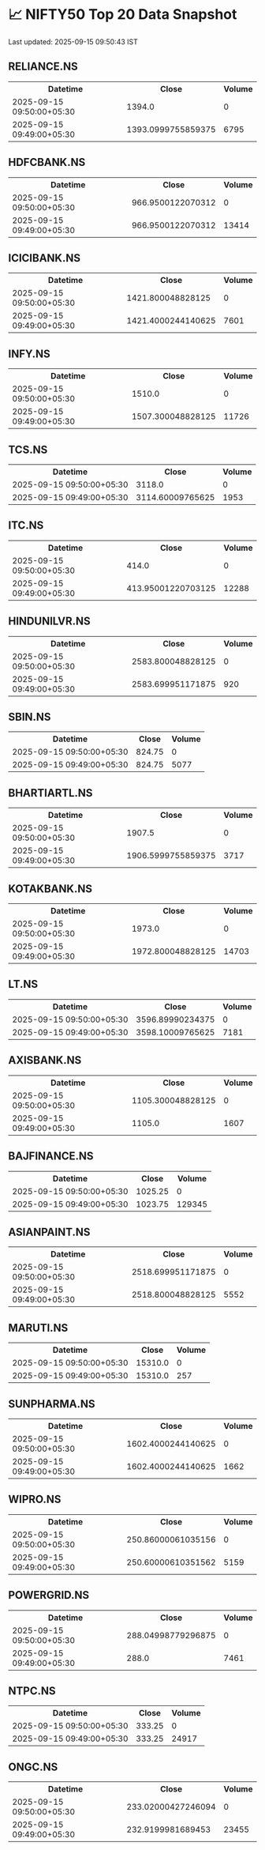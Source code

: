# 📈 NIFTY50 Top 20 Data Snapshot

Last updated: 2025-09-15 09:50:43 IST

## RELIANCE.NS

<table>
  <tr><th>Datetime</th><th>Close</th><th>Volume</th></tr>
  <tr><td>2025-09-15 09:50:00+05:30</td><td>1394.0</td><td>0</td></tr>
  <tr><td>2025-09-15 09:49:00+05:30</td><td>1393.0999755859375</td><td>6795</td></tr>
</table>

## HDFCBANK.NS

<table>
  <tr><th>Datetime</th><th>Close</th><th>Volume</th></tr>
  <tr><td>2025-09-15 09:50:00+05:30</td><td>966.9500122070312</td><td>0</td></tr>
  <tr><td>2025-09-15 09:49:00+05:30</td><td>966.9500122070312</td><td>13414</td></tr>
</table>

## ICICIBANK.NS

<table>
  <tr><th>Datetime</th><th>Close</th><th>Volume</th></tr>
  <tr><td>2025-09-15 09:50:00+05:30</td><td>1421.800048828125</td><td>0</td></tr>
  <tr><td>2025-09-15 09:49:00+05:30</td><td>1421.4000244140625</td><td>7601</td></tr>
</table>

## INFY.NS

<table>
  <tr><th>Datetime</th><th>Close</th><th>Volume</th></tr>
  <tr><td>2025-09-15 09:50:00+05:30</td><td>1510.0</td><td>0</td></tr>
  <tr><td>2025-09-15 09:49:00+05:30</td><td>1507.300048828125</td><td>11726</td></tr>
</table>

## TCS.NS

<table>
  <tr><th>Datetime</th><th>Close</th><th>Volume</th></tr>
  <tr><td>2025-09-15 09:50:00+05:30</td><td>3118.0</td><td>0</td></tr>
  <tr><td>2025-09-15 09:49:00+05:30</td><td>3114.60009765625</td><td>1953</td></tr>
</table>

## ITC.NS

<table>
  <tr><th>Datetime</th><th>Close</th><th>Volume</th></tr>
  <tr><td>2025-09-15 09:50:00+05:30</td><td>414.0</td><td>0</td></tr>
  <tr><td>2025-09-15 09:49:00+05:30</td><td>413.95001220703125</td><td>12288</td></tr>
</table>

## HINDUNILVR.NS

<table>
  <tr><th>Datetime</th><th>Close</th><th>Volume</th></tr>
  <tr><td>2025-09-15 09:50:00+05:30</td><td>2583.800048828125</td><td>0</td></tr>
  <tr><td>2025-09-15 09:49:00+05:30</td><td>2583.699951171875</td><td>920</td></tr>
</table>

## SBIN.NS

<table>
  <tr><th>Datetime</th><th>Close</th><th>Volume</th></tr>
  <tr><td>2025-09-15 09:50:00+05:30</td><td>824.75</td><td>0</td></tr>
  <tr><td>2025-09-15 09:49:00+05:30</td><td>824.75</td><td>5077</td></tr>
</table>

## BHARTIARTL.NS

<table>
  <tr><th>Datetime</th><th>Close</th><th>Volume</th></tr>
  <tr><td>2025-09-15 09:50:00+05:30</td><td>1907.5</td><td>0</td></tr>
  <tr><td>2025-09-15 09:49:00+05:30</td><td>1906.5999755859375</td><td>3717</td></tr>
</table>

## KOTAKBANK.NS

<table>
  <tr><th>Datetime</th><th>Close</th><th>Volume</th></tr>
  <tr><td>2025-09-15 09:50:00+05:30</td><td>1973.0</td><td>0</td></tr>
  <tr><td>2025-09-15 09:49:00+05:30</td><td>1972.800048828125</td><td>14703</td></tr>
</table>

## LT.NS

<table>
  <tr><th>Datetime</th><th>Close</th><th>Volume</th></tr>
  <tr><td>2025-09-15 09:50:00+05:30</td><td>3596.89990234375</td><td>0</td></tr>
  <tr><td>2025-09-15 09:49:00+05:30</td><td>3598.10009765625</td><td>7181</td></tr>
</table>

## AXISBANK.NS

<table>
  <tr><th>Datetime</th><th>Close</th><th>Volume</th></tr>
  <tr><td>2025-09-15 09:50:00+05:30</td><td>1105.300048828125</td><td>0</td></tr>
  <tr><td>2025-09-15 09:49:00+05:30</td><td>1105.0</td><td>1607</td></tr>
</table>

## BAJFINANCE.NS

<table>
  <tr><th>Datetime</th><th>Close</th><th>Volume</th></tr>
  <tr><td>2025-09-15 09:50:00+05:30</td><td>1025.25</td><td>0</td></tr>
  <tr><td>2025-09-15 09:49:00+05:30</td><td>1023.75</td><td>129345</td></tr>
</table>

## ASIANPAINT.NS

<table>
  <tr><th>Datetime</th><th>Close</th><th>Volume</th></tr>
  <tr><td>2025-09-15 09:50:00+05:30</td><td>2518.699951171875</td><td>0</td></tr>
  <tr><td>2025-09-15 09:49:00+05:30</td><td>2518.800048828125</td><td>5552</td></tr>
</table>

## MARUTI.NS

<table>
  <tr><th>Datetime</th><th>Close</th><th>Volume</th></tr>
  <tr><td>2025-09-15 09:50:00+05:30</td><td>15310.0</td><td>0</td></tr>
  <tr><td>2025-09-15 09:49:00+05:30</td><td>15310.0</td><td>257</td></tr>
</table>

## SUNPHARMA.NS

<table>
  <tr><th>Datetime</th><th>Close</th><th>Volume</th></tr>
  <tr><td>2025-09-15 09:50:00+05:30</td><td>1602.4000244140625</td><td>0</td></tr>
  <tr><td>2025-09-15 09:49:00+05:30</td><td>1602.4000244140625</td><td>1662</td></tr>
</table>

## WIPRO.NS

<table>
  <tr><th>Datetime</th><th>Close</th><th>Volume</th></tr>
  <tr><td>2025-09-15 09:50:00+05:30</td><td>250.86000061035156</td><td>0</td></tr>
  <tr><td>2025-09-15 09:49:00+05:30</td><td>250.60000610351562</td><td>5159</td></tr>
</table>

## POWERGRID.NS

<table>
  <tr><th>Datetime</th><th>Close</th><th>Volume</th></tr>
  <tr><td>2025-09-15 09:50:00+05:30</td><td>288.04998779296875</td><td>0</td></tr>
  <tr><td>2025-09-15 09:49:00+05:30</td><td>288.0</td><td>7461</td></tr>
</table>

## NTPC.NS

<table>
  <tr><th>Datetime</th><th>Close</th><th>Volume</th></tr>
  <tr><td>2025-09-15 09:50:00+05:30</td><td>333.25</td><td>0</td></tr>
  <tr><td>2025-09-15 09:49:00+05:30</td><td>333.25</td><td>24917</td></tr>
</table>

## ONGC.NS

<table>
  <tr><th>Datetime</th><th>Close</th><th>Volume</th></tr>
  <tr><td>2025-09-15 09:50:00+05:30</td><td>233.02000427246094</td><td>0</td></tr>
  <tr><td>2025-09-15 09:49:00+05:30</td><td>232.9199981689453</td><td>23455</td></tr>
</table>

